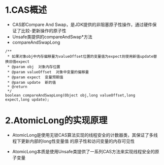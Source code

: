 # 1.CAS概述

- CAS即Compare And Swap，是JDK提供的非阻塞原子性操作，通过硬件保证了比较-更新操作的原子性
- Unsafe类提供的compareAndSwap*方法
- compareAndSwapLong
```
/**
 * 如果对象obj中内存偏移量为valueOffset位置的变量值为expect则使用新值update替换旧值expect
 * @param obj  对象内存位置
 * @param valueOffset  对象中变量的偏移量
 * @param expect  变量预期值
 * @param update  新的值
 * @return
 */
boolean compareAndSwapLong(Object obj,long valueOffset,long expect,long update);
```
# 2.AtomicLong的实现原理
- AtomicLong是使用无锁CAS算法实现的线程安全的计数器类，其保证了多线程下更新内部的long性变量值
的原子性和访问变量的内存可见性

- AtomicLong本质是使用Unsafe类提供了一系列CAS方法来实现线程安全的原子变量
